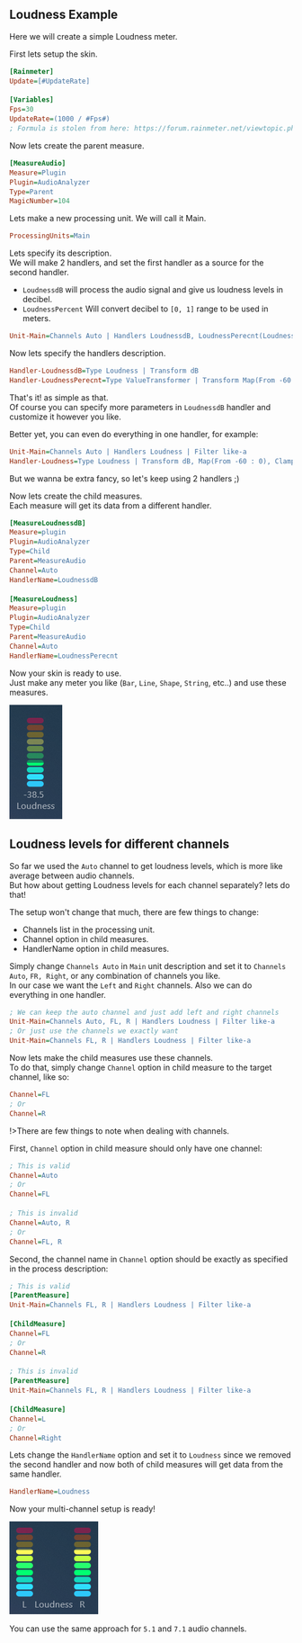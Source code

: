 ## Loudness Example

Here we will create a simple Loudness meter.

First lets setup the skin.

```ini
[Rainmeter]
Update=[#UpdateRate]

[Variables]
Fps=30
UpdateRate=(1000 / #Fps#)
; Formula is stolen from here: https://forum.rainmeter.net/viewtopic.php?t=26831#p140108
```

Now lets create the parent measure.

```ini
[MeasureAudio]
Measure=Plugin
Plugin=AudioAnalyzer
Type=Parent
MagicNumber=104
```

Lets make a new processing unit. We will call it Main.

```ini
ProcessingUnits=Main
```

Lets specify its description.<br/>
We will make 2 handlers, and set the first handler as a source for the second handler.

- `LoudnessdB` will process the audio signal and give us loudness levels in decibel.
- `LoudnessPercent` Will convert decibel to `[0, 1]` range to be used in meters.

```ini
Unit-Main=Channels Auto | Handlers LoudnessdB, LoudnessPerecnt(LoudnessdB) | Filter like-a
```

Now lets specify the handlers description.

```ini
Handler-LoudnessdB=Type Loudness | Transform dB
Handler-LoudnessPerecnt=Type ValueTransformer | Transform Map(From -60 : 0), Clamp
```

That's it! as simple as that.<br/>
Of course you can specify more parameters in `LoudnessdB` handler and customize it however you like.

Better yet, you can even do everything in one handler, for example:

```ini
Unit-Main=Channels Auto | Handlers Loudness | Filter like-a
Handler-Loudness=Type Loudness | Transform dB, Map(From -60 : 0), Clamp | TimeWindow 500
```

But we wanna be extra fancy, so let's keep using 2 handlers ;)

Now lets create the child measures.<br/>
Each measure will get its data from a different handler.

```ini
[MeasureLoudnessdB]
Measure=plugin
Plugin=AudioAnalyzer
Type=Child
Parent=MeasureAudio
Channel=Auto
HandlerName=LoudnessdB

[MeasureLoudness]
Measure=plugin
Plugin=AudioAnalyzer
Type=Child
Parent=MeasureAudio
Channel=Auto
HandlerName=LoudnessPerecnt
```

Now your skin is ready to use.<br/>
Just make any meter you like (`Bar`, `Line`, `Shape`, `String`, etc..) and use these measures.

<img src="docs\usage-examples\resources\loudness.png" title="Loudness meter" />

## Loudness levels for different channels

So far we used the `Auto` channel to get loudness levels, which is more like average between audio channels.<br/>
But how about getting Loudness levels for each channel separately? lets do that!

The setup won't change that much, there are few things to change:

- Channels list in the processing unit.
- Channel option in child measures.
- HandlerName option in child measures.

Simply change `Channels Auto` in `Main` unit description and set it to `Channels Auto`, `FR, Right`, or any combination of channels you like.<br/>
In our case we want the `Left` and `Right` channels. Also we can do everything in one handler.

```ini
; We can keep the auto channel and just add left and right channels
Unit-Main=Channels Auto, FL, R | Handlers Loudness | Filter like-a
; Or just use the channels we exactly want
Unit-Main=Channels FL, R | Handlers Loudness | Filter like-a
```

Now lets make the child measures use these channels.<br/>
To do that, simply change `Channel` option in child measure to the target channel, like so:

```ini
Channel=FL
; Or
Channel=R
```

!>There are few things to note when dealing with channels.<i id="channels"></i>

First, `Channel` option in child measure should only have one channel:

```ini
; This is valid
Channel=Auto
; Or
Channel=FL

; This is invalid
Channel=Auto, R
; Or
Channel=FL, R
```

Second, the channel name in `Channel` option should be exactly as specified in the process description:

```ini
; This is valid
[ParentMeasure]
Unit-Main=Channels FL, R | Handlers Loudness | Filter like-a

[ChildMeasure]
Channel=FL
; Or
Channel=R

; This is invalid
[ParentMeasure]
Unit-Main=Channels FL, R | Handlers Loudness | Filter like-a

[ChildMeasure]
Channel=L
; Or
Channel=Right
```

Lets change the `HandlerName` option and set it to `Loudness` since we removed the second handler and now both of child measures will get data from the same handler.

```ini
HandlerName=Loudness
```

Now your multi-channel setup is ready!

<img src="docs\usage-examples\resources\loudness-lr.png" title="LR Loudness meter" />

You can use the same approach for `5.1` and `7.1` audio channels.
